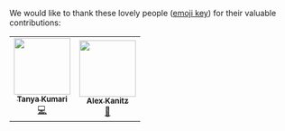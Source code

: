 We would like to thank these lovely people ([emoji
key][all-contributors-types]) for their valuable contributions:

<!-- ALL-CONTRIBUTORS-LIST:START - Do not remove or modify this section -->
<!-- prettier-ignore-start -->
<!-- markdownlint-disable -->
<table>
  <tr>
    <td align="center"><a href="https://github.com/tanya17-05"><img src="https://avatars.githubusercontent.com/u/95133237?v=4?s=100" width="100px;" alt=""/><br /><sub><b>Tanya Kumari</b></sub></a><br /><a href="https://github.com/elixir-cloud-aai/wc-template/commits?author=tanya17-05" title="Code">💻</a></td>
    <td align="center"><a href="https://github.com/uniqueg"><img src="https://avatars.githubusercontent.com/u/10855418?v=4?s=100" width="100px;" alt=""/><br /><sub><b>Alex Kanitz</b></sub></a><br /><a href="#maintenance-uniqueg" title="Maintenance">🚧</a></td>
  </tr>
</table>

<!-- markdownlint-restore -->
<!-- prettier-ignore-end -->

<!-- ALL-CONTRIBUTORS-LIST:END -->

[all-contributors-types]: <https://allcontributors.org/docs/en/emoji-key>

